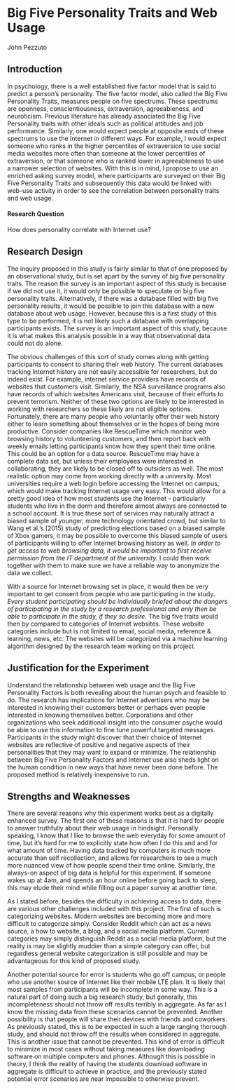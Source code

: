 # Big Five Personality Traits and Web Usage

John Pezzuto

## Introduction

In psychology, there is a well established five factor model that is said to predict a person’s personality. The five factor model, also called the Big Five Personality Traits, measures people on five spectrums. These spectrums are openness, conscientiousness, extraversion, agreeableness, and neuroticism. Previous literature has already associated the Big Five Personality traits with other ideals such as political attitudes and job performance. Similarly, one would expect people at opposite ends of these spectrums to use the Internet in different ways. For example, I would expect someone who ranks in the higher percentiles of extraversion to use social media websites more often than someone at the lower percentiles of extraversion, or that someone who is ranked lower in agreeableness to use a narrower selection of websites. With this is in mind, I propose to use an enriched asking survey model, where participants are surveyed on their Big Five Personality Traits and subsequently this data would be linked with web-use activity in order to see the correlation between personality traits and web usage.

#### Research Question

How does personality correlate with Internet use? 

## Research Design 

The inquiry proposed in this study is fairly similar to that of one proposed by an observational study, but is set apart by the survey of big five personality traits. The reason the survey is an important aspect of this study is because if we did not use it, it would only be possible to speculate on big five personality traits. Alternatively, if there was a database filled with big five personality results, it would be possible to join this database with a new database about web usage. However, because this is a first study of this type to be performed, it is not likely such a database with overlapping participants exists. The survey is an important aspect of this study, because it is what makes this analysis possible in a way that observational data could not do alone.

The obvious challenges of this sort of study comes along with getting participants to consent to sharing their web history. The current databases tracking Internet history are not easily accessible for researchers, but do indeed exist. For example, internet service providers have records of websites that customers visit. Similarly, the NSA surveillance programs also have records of which websites Americans visit, because of their efforts to prevent terrorism. Neither of these two options are likely to be interested in working with researchers so these likely are not eligible options. Fortunately, there are many people who voluntarily offer their web history either to learn something about themselves or in the hopes of being more productive. Consider companies like RescueTime which monitor web browsing history to volunteering customers, and then report back with weekly emails letting participants know how they spent their time online. This could be an option for a data source. RescueTime may have a complete data set, but unless their employees were interested in collaborating, they are likely to be closed off to outsiders as well.
The most realistic option may come from working directly with a university. Most universities require a web login before accessing the Internet on campus, which would make tracking Internet usage very easy. This would allow for a pretty good idea of how most students use the Internet – particularly students who live in the dorm and therefore almost always are connected to a school account. It is true these sort of services may naturally attract a biased sample of younger, more technology orientated crowd, but similar to Wang et al.’s (2015) study of predicting elections based on a biased sample of Xbox gamers, it may be possible to overcome this biased sample of users of participants willing to offer Internet browsing history as well. *In order to get access to web browsing data, it would be important to first receive permission from the IT department at the university.* I could then work together with them to make sure we have a reliable way to anonymize the data we collect.

With a source for Internet browsing set in place, it would then be very important to get consent from people who are participating in the study. *Every student participating should be individually briefed about the dangers of participating in the study by a research professional and only then be able to participate in the study, if they so desire.* The big five traits would then by compared to categories of Internet websites. These website categories include but is not limited to email, social media, reference & learning, news, etc. The websites will be categorized via a machine learning algorithm designed by the research team working on this project.

## Justification for the Experiment

Understand the relationship between web usage and the Big Five Personality Factors is both revealing about the human psych and feasible to do. The research has implications for Internet advertisers who may be interested in knowing their customers better or perhaps even people interested in knowing themselves better. Corporations and other organizations who seek additional insight into the consumer psyche would be able to use this information to fine tune powerful targeted messages. Participants in the study might discover that their choice of Internet websites are reflective of positive and negative aspects of their personalities that they may want to expand or minimize.  The relationship between Big Five Personality Factors and Internet use also sheds light on the human condition in new ways that have never been done before. The proposed method is relatively inexpensive to run. 


## Strengths and Weaknesses

There are several reasons why this experiment works best as a digitally enhanced survey. The first one of these reasons is that it is hard for people to answer truthfully about their web usage in hindsight. Personally speaking, I know that I like to browse the web everyday for some amount of time, but it’s hard for me to explicitly state how often I do this and and for what amount of time. Having data tracked by computers is much more accurate than self recollection, and allows for researchers to see a much more nuanced view of how people spend their time online. Similarly, the always-on aspect of big data is helpful for this experiment. If someone wakes up at 4am, and spends an hour online before going back to sleep, this may elude their mind while filling out a paper survey at another time.

As I stated before, besides the difficulty in achieving access to data, there are various other challenges included with this project. The first of such is categorizing websites. Modern websites are becoming more and more difficult to categorize simply. Consider Reddit which can act as a news source, a how to website, a blog, and a social media platform. Current categories may simply distinguish Reddit as a social media platform, but the reality is may be slightly muddier than a simple category can offer, but regardless general website categorization is still possible and may be advantageous for this kind of proposed study.

Another potential source for error is students who go off campus, or people who use another source of Internet like their mobile LTE plan. It is likely that most samples from participants will be incomplete in some way. This is a natural part of doing such a big research study, but generally, this incompleteness should not throw off results terribly in aggregate. As far as I know the missing data from these scenarios cannot be prevented. Another possibility is that people will share their devices with friends and coworkers.  As previously stated, this is to be expected in such a large ranging thorough study, and should not throw off the results when considered in aggregate. This is another issue that cannot be prevented. This kind of error is difficult to minimize in most cases without taking measures like downloading software on multiple computers and phones. Although this is possible in theory, I think the reality of having the students download software in aggregate is difficult to achieve in practice, and the previously stated potential error scenarios are near impossible to otherwise prevent.




